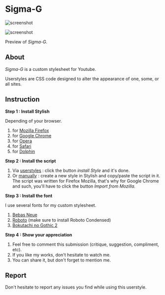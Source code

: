 # Sigma-G

![screenshot](https://s1.gifyu.com/images/Screenshot-1276.png)

![screenshot](https://s1.gifyu.com/images/Screenshot-1277.png)

Preview of <i>Sigma-G</i>.

About
-------------------------------

<i>Sigma-G</i> is a custom stylesheet for </i>Youtube</i>.

Userstyles are CSS code designed to alter the appearance of one, some, or all sites.


Instruction
-------------------------------

<strong>Step 1 : Install Stylish</strong>

<span>Depending of your browser.</span>
<ol>
<li>for <a href="https://addons.mozilla.org/en-US/firefox/addon/stylish/">Mozilla Firefox</a></li>
<li>for <a href="https://chrome.google.com/webstore/detail/stylish-custom-themes-for/fjnbnpbmkenffdnngjfgmeleoegfcffe?hl=en">Google Chrome</a></li>
<li>for <a href="https://addons.opera.com/en/extensions/details/stylish/">Opera</a></li>
<li>for <a href="http://sobolev.us/stylish/">Safari</a></li>
<li> for <a href="https://play.google.com/store/apps/details?id=ru.pmmlabs.stylish&amp;hl=en">Dolphin</a></li>
</ol>

<strong>Step 2 : Install the script </strong>
<ol>
<li> Via <a href="https://userstyles.org/styles/145275/sigma-g-yt-css">userstyles</a> : click the button <i>install Style</i> and it's done.</li>
<li> Or <a href="https://pastebin.com/eb05Bdjx">manually</a> : create a new style in Stylish and copy/paste the script in it. The script was written for Firefox Mozilla, that's why for Google Chrome and such, you'll have to click the button <i>Import from Mozilla.</i></li>
</ol>

<strong>Step 3 : Install the font </strong>

I use several fonts for my custom stylesheet.
<ol>
<li> <a href="https://www.fontsquirrel.com/fonts/bebas-neue">Bebas Neue</a></li>
<li> <a href="https://www.fontsquirrel.com/fonts/roboto">Roboto</a> (make sure to install Roboto Condensed)</li>
<li> <a href="http://www.freejapanesefont.com/bokutachi-gothic-2-bold/">Bokutachi no Gothic 2 </a></li>
</ol>

<strong>Step 4 : Show your appreciation </strong>
<ol>
<li>Feel free to comment this submission (critique, suggestion, compliment, etc).</li>
<li>If you like my works, don't hesitate to watch me.</li>
<li>You can share it, but don't forget to mention me.</li>
</ol>

Report
-------------------------------

Don't hesitate to report any issues you find while using this userstyle.
